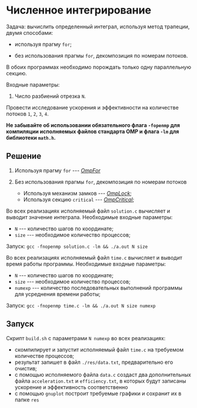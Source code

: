 # **Численное интегрирование**

Задача: вычислить определенный интеграл, используя метод трапеции, двумя способами: 

 - используя прагму `for`;

 - без использования прагмы `for`, декомпозиция по номерам потоков.

В обоих программах необходимо порождать только одну параллельную секцию.

Входные параметры:

1. Число разбиений отрезка `N`.

Провести исследование ускорения и эффективности на количестве потоков `1`, `2`, `3`, `4`.

**Не забывайте об использовании обязательного флага `-fopenmp` для компиляции исполняемых файлов стандарта OMP и флага `-lm` для библиотеки `math.h`.**

## **Решение**

1. Используя прагму `for` --- *[OmpFor](./OmpFor)*

2. Без использования прагмы `for`, декомпозиция по номерам потоков
     - Используя механизм замков --- *[OmpLock](./OmpLock)*;
     - Используя секцию `critical` --- *[OmpCritical](./OmpCritical)*;

Во всех реализациях исполняемый файл `solution.c` вычисляет и выводит значение 
интеграла. Необходимые входные параметры:
 - `N` --- количество шагов по координате;
 - `size` --- необходимое количество процессов;

Запуск: `gcc -fnopenmp solution.c -lm && ./a.out N size`

Во всех реализациях исполняемый файл `time.c` вычисляет и выводит время работы 
программы. Необходимые входные параметры:
 - `N` --- количество шагов по координате;
 - `size` --- необходимое количество процессов;
 - `numexp` --- количество последовательных выполнений программы для усреднения 
времени работы;

Запуск: `gcc -fnopenmp time.c -lm && ./a.out N size numexp`

## **Запуск**

Скрипт `build.sh` с параметрами `N numexp` во всех реализациях:
 - скомпилирует и запустит исполняемый файл `time.c` на требуемом количестве процессов;
 - результат запишет в файл `./res/data.txt`, предварительно его очистив;
 - с помощью исполняемого файла `data.c` создаст два дополнительных файла
`acceleration.txt` и `efficiency.txt`, в которых будут записаны ускорение и
эффективность соответственно
 - с помощью `gnuplot` построит требуемые графики и сохранит их в папкe `res`